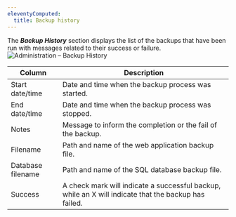 ```yaml
---
eleventyComputed:
  title: Backup history
---
```

The ***Backup History*** section displays the list of the backups that have been run with messages related to their success or failure.
![Administration – Backup History](https://cdnweb.devolutions.net/docs/docs_en_server_clip10404.png)

| Column           | Description                                                                                          |
|------------------|------------------------------------------------------------------------------------------------------|
| Start date/time  | Date and time when the backup process was started.                                                   |
| End date/time    | Date and time when the backup process was stopped.                                                   |
| Notes            | Message to inform the completion or the fail of the backup.                                          |
| Filename         | Path and name of the web application backup file.                                                    |
| Database filename| Path and name of the SQL database backup file.                                                       |
| Success          | A check mark will indicate a successful backup, while an X will indicate that the backup has failed. |
